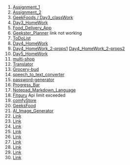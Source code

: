 1. [Assignment_1](https://anchitjulaniya.github.io/ReactJsProjects/Assignment_1/)
2. [Assignment_2](https://anchitjulaniya.github.io/ReactJsProjects/Assignment_2/?authuser=0)
3. [GeekFoods / Day3_classWork](https://react-js-projects-7u9q.vercel.app/?authuser=0)
4. [Day3_HomeWork](https://react-js-projects-rouge.vercel.app/?authuser=0)
5. [Food_Delivery_App](https://react-js-food-delivery-app.vercel.app/)
6. [Geekster_Planner](https://6631fc9e34aa69a84062dc41--sparkly-biscuit-4fcf56.netlify.app/) link not working
7. [ToDoList](https://todolist-by-anchit.netlify.app/)
8. [Day4_HomeWork](https://day4-homework-anchit.netlify.app/)
9. [Day4_HomeWork_2-props1](https://day4homework-2-props-1-by-anchit.netlify.app/) [Day4_HomeWork_2-props2](https://day4homework-2-props2-by-anchit.netlify.app/)
10. [Day5_HomeWork](https://day5homework-by-anchit.netlify.app/)
11. [multi-shop](https://main--multi-shop-by-anchit.netlify.app/)
12. [Translator](https://translator-by-anchit123.netlify.app/)
13. [Grocery-bud](https://grocery-bud-by-anchit.netlify.app/)
14. [speech_to_text_converter](https://text-to-speech-converter-by-anchit.netlify.app/)
15. [password-generator](https://main--password-generato-by-anchit.netlify.app/)
16. [Progress_Bar](https://progress-bar-by-anchit.netlify.app/)
17. [Notepad_Markdown_Language]()
18. [Fitguru](https://6643303ed72ee6c2abd63627--fitguru-by-anchit.netlify.app/?authuser=0) Api limit exceeded
19. [comfyStore](https://comfy-shopping-by-anchit.netlify.app/)
20. [GeeksFood](https://geeksfood-by-anchit.vercel.app/)
21. [AI_Image_Generator](https://ai-image-generator-by-anchit.netlify.app/)
22. [Link]()
23. [Link]()
24. [Link]()
25. [Link]()
26. [Link]()
27. [Link]()
28. [Link]()
29. [Link]()
30. [Link]()